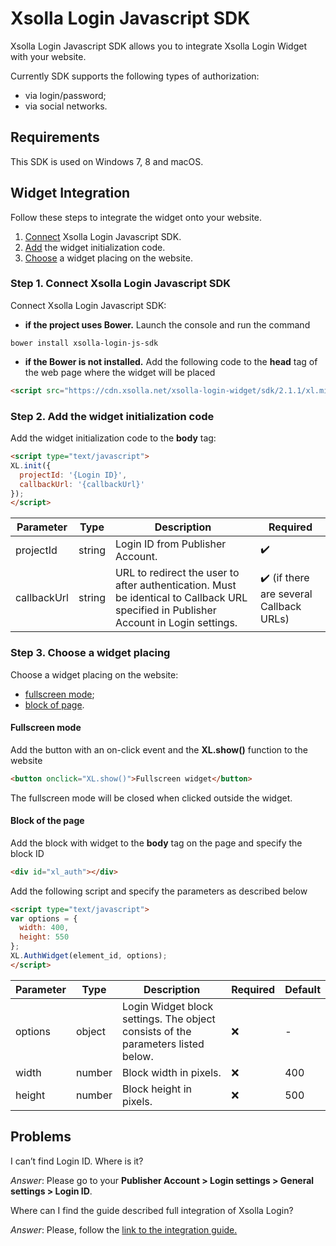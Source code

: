 # Xsolla Login Javascript SDK

Xsolla Login Javascript SDK allows you to integrate Xsolla Login Widget with your website.

Currently SDK supports the following types of authorization:
- via login/password;
- via social networks.

## Requirements

This SDK is used on Windows 7, 8 and macOS.

## Widget Integration

Follow these steps to integrate the widget onto your website. 

1. [Connect](#step-1-connect-xsolla-login-javascript-sdk) Xsolla Login Javascript SDK. 
1. [Add](#step-2-add-the-widget-initialization-code) the widget initialization code. 
1. [Choose](#step-3-choose-a-widget-placing) a widget placing on the website. 

### Step 1. Connect Xsolla Login Javascript SDK

Connect Xsolla Login Javascript SDK:

- **if the project uses Bower.** Launch the console and run the command

```shell script
bower install xsolla-login-js-sdk
```

- **if the Bower is not installed.** Add the following code to the **head** tag of the web page where the widget will be placed
  
```html
<script src="https://cdn.xsolla.net/xsolla-login-widget/sdk/2.1.1/xl.min.js"></script>
```

### Step 2. Add the widget initialization code

Add the widget initialization code to the **body** tag:

```html
<script type="text/javascript">
XL.init({
  projectId: '{Login ID}',
  callbackUrl: '{callbackUrl}'
});
</script>  
```

| Parameter   | Type   | Description                                                                                                                           | Required                                              |
|-------------|--------|---------------------------------------------------------------------------------------------------------------------------------------|-------------------------------------------------------|
| projectId   | string | Login ID from Publisher Account.                                                                                                      | :heavy_check_mark:                                    |
| callbackUrl | string | URL to redirect the user to after authentication. Must be identical to Callback URL specified in Publisher Account in Login settings. | :heavy_check_mark: (if there are several Callback URLs) |

### Step 3. Choose a widget placing

Choose a widget placing on the website:

- [fullscreen mode](#fullscreen-mode);
- [block of page](#block-of-the-page).

#### Fullscreen mode

Add the button with an on-click event and the **XL.show()** function to the website

```html
<button onclick="XL.show()">Fullscreen widget</button>
```

The fullscreen mode will be closed when clicked outside the widget.

#### Block of the page

Add the block with widget to the **body** tag on the page and specify the block ID

```html
<div id="xl_auth"></div>
```

Add the following script and specify the parameters as described below

```html
<script type="text/javascript">
var options = {
  width: 400,
  height: 550
};
XL.AuthWidget(element_id, options);
</script>
```

| Parameter      | Type          | Description                                                                               | Required | Default    |
|----------------|---------------|-------------------------------------------------------------------------------------------|----------|------------|
|     options    |     object    |     Login Widget block settings. The object consists of the parameters listed   below.    | :x:      |     -      |
|     width      |     number    |     Block width in pixels.                                                                | :x:      |     400    |
|     height     |     number    |     Block height in pixels.                                                               | :x:      |     500    |

## Problems

I can’t find Login ID. Where is it?

*Answer*: Please go to your **Publisher Account > Login settings > General settings > Login ID**.

Where can I find the guide described full integration of Xsolla Login?

*Answer*: Please, follow the [link to the integration guide.](https://www.google.com/url?q=http://developers.xsolla.com/doc/login&amp;sa=D&amp;ust=1597228765394000&amp;usg=AOvVaw0omWF7PtpIIcvJJ42ArQS6)

